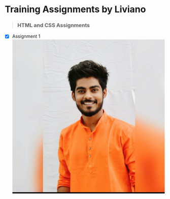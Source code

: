 # Training Assignments by Liviano

> ### HTML and CSS Assignments

<!-- - ([x]) Assignment 1 -->

- [x] Assignment 1
      ![img](https://github.com/MaheshB77/Training_Assignments/blob/master/html_css_assignments/assignment_1/mahesh.jpg)
